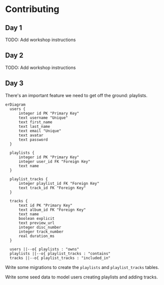 # Contributing

## Day 1

TODO: Add workshop instructions

## Day 2

TODO: Add workshop instructions

## Day 3

There's an important feature we need to get off the ground: playlists.

```mermaid
erDiagram
  users {
      integer id PK "Primary Key"
      text username "Unique"
      text first_name
      text last_name
      text email "Unique"
      text avatar
      text password
  }

  playlists {
      integer id PK "Primary Key"
      integer user_id FK "Foreign Key"
      text name
  }

  playlist_tracks {
      integer playlist_id FK "Foreign Key"
      text track_id FK "Foreign Key"
  }

  tracks {
      text id PK "Primary Key"
      text album_id FK "Foreign Key"
      text name
      boolean explicit
      text preview_url
      integer disc_number
      integer track_number
      real duration_ms
  }

  users ||--o{ playlists : "owns"
  playlists ||--o{ playlist_tracks : "contains"
  tracks ||--o{ playlist_tracks : "included_in"
```

Write some migrations to create the `playlists` and `playlist_tracks` tables.

Write some seed data to model users creating playlists and adding tracks.
